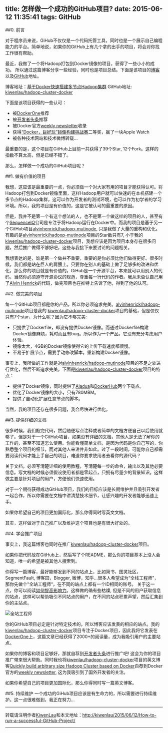 title: 怎样做一个成功的GitHub项目?
date: 2015-06-12 11:35:41
tags: GitHub
---

##0. 前言

对于程序员来说，GiHub不仅仅是一个代码托管工具，同时也是一个展示自己编程能力的平台。简单地说，如果你的GitHub上有几个拿的出手的项目，将会对你找工作很有帮助。

最近，我做了一个将Hadoop打包到Docker镜像的项目，获得了一些小小的成功。 所以通过这篇博客分享一些经验，同时也是项目总结。下面是该项目的[博客](http://kiwenlau.com/2015/06/08/hadoop-cluster-docker/)以及[GitHub](https://github.com/kiwenlau/hadoop-cluster-docker)地址。

博客地址：[基于Docker快速搭建多节点Hadopp集群](http://kiwenlau.com/2015/06/08/hadoop-cluster-docker/)
GitHub地址: [kiwenlau/hadoop-cluster-docker](https://github.com/kiwenlau/hadoop-cluster-docker)

下面是该项目获得的一些认可：
- 被[DockerOne](http://dockone.io/article/395)推荐
- 被[开发者头条](http://toutiao.io/top/2015-05-27)推荐
- 被Docker官方[weekly newsletter](https://go.docker.com/newsletter06032015)收录
- 获得[“Docker，巨好玩”镜像构建挑战赛](http://event.alauda.cn/)二等奖，赢了一块Apple Watch
- 被各种技术网站和技术微博转载...

最重要的是，这个项目在GitHub上目前一共获得了39个Star, 12个Fork。这样的指数不算太高，但是已经不错了。

那么，怎样做一个成功的GitHub项目呢？

##1. 做有价值的项目

我想，这应该是最重要的一点，你必须做一个对大家有用的项目才能获得认可。将Hadoop打包到Docker镜像里面，这样Hadoop用户就可以快速的在本机搭建一个多节点的Hadoop集群，这可以作为开发者的测试环境，也可以作为初学者的学习环境。所以，我的项目是有价值的，这是它被认可的最重要的原因。

但是，我并不是第一个有这个想法的人，也不是第一个做这样的项目的人，甚至有个[SequenceIQ](http://sequenceiq.com/)公司是专注于将Hadoop运行在Docker中。而我的项目是基于另一个GitHub项目[alvinhenrick/hadoop-mutinode](https://github.com/alvinhenrick/hadoop-mutinode), 只是我做了大量的重构和优化。有趣的是[alvinhenrick/hadoop-mutinode](https://github.com/alvinhenrick/hadoop-mutinode)项目的Star数只有7, 小于我的 [kiwenlau/hadoop-cluster-docker](https://github.com/kiwenlau/hadoop-cluster-docker)项目，我想应该是因为项目本身存在很多问题，然后推广做得不够好吧，这些与我接下来要讨论的问题相关。

我想表达的是，谁是第一个做并不重要，重要的是你必须比他们做得更好。很多时候，我们都是站在巨人的肩膀上。只要你在别人的基础上做了足够多的改进和优化，那么你的项目就是有价值的。GiHub是一个开源平台，本来就可以用别人的代码，当然你必须遵守开源协议的规范，尊重每一行代码的作者。我从未否认自己用了[Alvin Henrick](https://twitter.com/alvinhenrick)的代码，做完项目也在推特上告诉了他，得到了他的认可。

##2. 做完美的项目

每一个GitHub项目都是你的产品，所以你必须追求完美。[alvinhenrick/hadoop-mutinode](https://github.com/alvinhenrick/hadoop-mutinode)项目是我的 [kiwenlau/hadoop-cluster-docker](https://github.com/kiwenlau/hadoop-cluster-docker)项目的基础，但是仅仅只有7个star，为什么呢？因为它不够完美:

- 只提供了Dockerfile，却没有提供Docker镜像。而通过Dockerfile构建Docker镜像麻烦，耗时而且有bug。所以作为一个产品，它没有充分考虑用户体验。
- 镜像太大，4GB的Docker镜像使得它的上传下载速度都很慢。
- 不易于扩展节点，需要手动修改脚本，重新构建Docker镜像。

事实上，我所做的工作就是对[alvinhenrick/hadoop-mutinode](https://github.com/alvinhenrick/hadoop-mutinode)项目的不足之处进行优化，然后不断追求完美。下面是[kiwenlau/hadoop-cluster-docker](https://github.com/kiwenlau/hadoop-cluster-docker)项目的特点：

- 提供了Docker镜像，同时提供了[Aladua](https://console.alauda.cn/cp/kiwenlau/#/repo/list)和[DockerHub](https://registry.hub.docker.com/u/kiwenlau/hadoop-master/)两个下载点。
- 优化了Docker镜像的大小，只有780MBM。
- 提供了自动化扩展任意节点的脚本。

当然，我的项目还存在很多问题，我会尽快进行优化。

##3. 提供详细的文档

很多时候，我们敲完代码，然后随便写点注释或者简单的文档方便自己以后使用就够了。但是对于一个GitHub项目，如果没有详细的文档，其他人是无法了解你的工作的，甚至不知道怎么使用。你能看懂简单文档，是因为代码是你自己写的，你熟悉整个项目的细节，而对其他人来讲并非如此。过了一段时间，可能你自己都需要阅读代码才能上手自己的项目，难道你要求使用者去看你的源代码？

关于文档，必须写清楚详细的使用教程，写清楚每一步的命令，输出以及其他必要信息。写文档的时候必须假设使用者都是零起点，只拥有尽量少的背景知识。这样做主要是针对项目的用户，方便他们快速使用。

对于一个期待获得成功GitHub项目，我们的目标应该是长期维护并且吸引开发者一起合作，所以你需要在文档中讲清楚技术细节，让感兴趣的开发者能够迅速上手。

如果你希望自己的项目更加国际化，那么你得同时写英文文档。

其实，这样做对于自己推广以及维护这个项目也是有很大好处的。

##4. 学会推广项目

事实上，我这篇博客也同时在推广[kiwenlau/hadoop-cluster-docker](https://github.com/kiwenlau/hadoop-cluster-docker)项目。

如果你把代码放在GitHub上，然后写了个README，那么你的项目基本上没人会知道，唯一的希望是被其他人搜索到。

你得写一篇博客，最好能够发到不同的站点上，比如简书，图灵社区，SegmentFault, 博客园，Blogger, 微博，知乎...很多人希望成为“全栈工程师”，那你先做个“全站工程师“，在不同的站点上都有一个ID相同的账号。 关于这一点，你可以阅读[如何提高影响力](http://www.phodal.com/blog/how-to-improve-impact/)。这样做的确有些枯燥, 但是不同的用户获取信息的站点，这样可以帮助吸引不同站点的用户，在不同的站点积累声望，然后汇集到你的主站点。

![全站工程师](/image/150612/different_sites.png "全站工程师")

你的GitHub项目必定是针对特定技术的，所以博客应该发表的相应的站点。我的[kiwenlau/hadoop-cluster-docker](https://github.com/kiwenlau/hadoop-cluster-docker)项目专注于Docker项目，因此我将它发表在[DockerOne](http://dockone.io/article/395)上，这篇文章已经获得了2000+的阅读量，成为我吸引用户的主要站点。

如果你的博客和项目足够好，那就自荐到[开发者头条](http://toutiao.io/top/2015-05-27)进行推广吧! 这会为你的项目推广带来很大帮助。同时我也将[kiwenlau/hadoop-cluster-docker](https://github.com/kiwenlau/hadoop-cluster-docker)项目的英文博客[Quickly build arbitrary size Hadoop Cluster based on Docker](http://kiwenlau.blogspot.jp/2015/05/quickly-build-arbitrary-size-hadoop.html)自荐到Docker官方的[weekly newsletter](https://go.docker.com/newsletter06032015), 这为我吸引到了国外开发者的关注。

如果你希望自己的项目更加国际化，那么你得同时写一篇英文博客。

##5. 持续维护
一个成功的GiHub项目应该是有生命力的，所以需要进行持续维护。这一点很难做到，我正在努力...

***
转载请注明作者[KiwenLau](http://kiwenlau.com/)和本文地址：[http://kiwenlau/2015/06/12/How-to-run-a-successful-GitHub-Project/](http://kiwenlau/2015/06/12/How-to-run-a-successful-GitHub-Project/)
***

